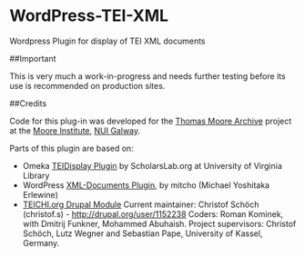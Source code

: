 WordPress-TEI-XML
=================

Wordpress Plugin for display of TEI XML documents

##Important

This is very much a work-in-progress and needs further testing before its use is
recommended on production sites.

##Credits
 
Code for this plug-in was developed for the [Thomas Moore Archive](http://www.thomasmoore.ie) project at the [Moore Institute](http://nuigalway.ie/mooreinstitute), [NUI Galway](http://nuigalway.ie).


Parts of this plugin are based on:

 - Omeka [TEIDisplay Plugin](http://omeka.org/codex/Plugins/TeiDisplay) by ScholarsLab.org at University of Virginia Library
 - WordPress [XML-Documents Plugin](http://wordpress.org/plugins/xml-documents/), by mitcho (Michael Yoshitaka Erlewine)
 - [TEICHI.org Drupal Module](http://www.teichi.org/)
 		Current maintainer: Christof Schöch (christof.s) - http://drupal.org/user/1152238
 		Coders: Roman Kominek, with Dmitrij Funkner, Mohammed Abuhaish.
 		Project supervisors: Christof Schöch, Lutz Wegner and Sebastian Pape, University of Kassel, Germany.	
 